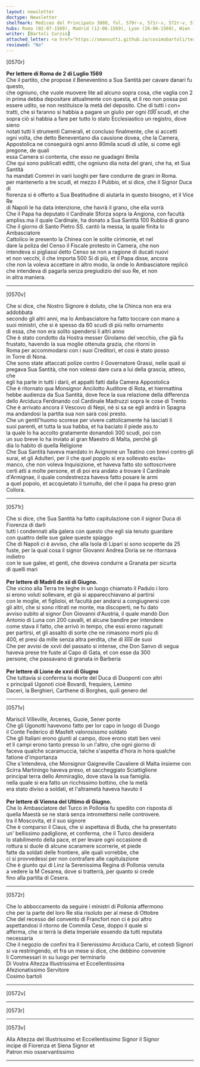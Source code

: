 ```yaml
---
layout: newsletter
doctype: Newsletter
shelfmark: Mediceo del Principato 3080, fol. 570r-v, 571r-v, 572r-v, 573r-v
hubs: Roma (02-07-1569), Madrid (12-06-1569), Lyon (26-06-1569), Wien (30-06-1569)
writer: [Bartoli Curzio]
attached_letter: <a href="https://smansutti.github.io/cosimobartoli/texts/2979_088/">2979_088</a>
reviewed: "No"
---
```


[0570r]  
  
  
<strong>Per lettere di Roma de 2 di Luglio 1569</strong>  
Che il partito, che propose il Beneventino a Sua Santità per cavare danari fu questo,  
che ogniuno, che vuole muovere lite ad alcuno sopra cosa, che vaglia con 2  
in prima debba depositare attualmente con questa, et il reo non possa poi  
essere udito, se non restituisce la metà del deposito. Che di tutti i con=  
tratti, che si faranno si habbia a pagare un giulio per ogni c̅0̅0̅ scudi, et che  
sopra ciò si habbia a fare per tutto lo stato Ecclesiastico un registro, dove sieno  
notati tutti li strumenti Camerali, et concluso finalmente, che si accetti  
ogni volta, che detto Beneventano dia causione dovea, che la Camera,  
Appostolica ne conseguirà ogni anno 80mila scudi di utile, si come egli pregone, de quali  
essa Camera si contenta, che esso ne guadagni 8mila  
Che qui sono publicati editti, che ogniuno dia nota del grani, che ha, et Sua Santità  
ha mandati Commri in varii luoghi per fare condurre de grani in Roma.  
per mantenerlo a tre scudi, et mezzo il Pubbio, et si dice, che il Signor Duca di  
fiorenza si è offerto a Sua Beatitudine di aiutarla in questo bisogno, et il Vice Re  
di Napoli le ha data intenzione, che havrà il grano, che ella vorrà  
Che il Papa ha deputato il Cardinale Sforza sopra la Angiona, con facultà  
ampliss.ma il quale Cardinale, ha donato a Sua Santità 100 Rubbia di grano  
Che il giorno di Santo Pietro SS. cantò la messa, la quale finita lo Ambasciatore  
Cattolico le presento la Chinea con le solite cirimonie, et nel  
dare la poliza del Censo il Fiscale protesto in Camera, che non  
intendeva si pigliassi detto Censo se non a ragione di ducati nuovi  
et non vecchi, il che importa 500 Si di più, et il Papa disse, ancora  
che non la voleva accettare in altro modo, la onde lo Ambasciatore replicò  
che intendeva di pagarla senza pregiudizio del suo Re, et non  
in altra maniera.  
  
---  

[0570v]  
  
  
Che si dice, che Nostro Signore è doluto, che la Chinca non era era addobbata  
secondo gli altri anni, ma lo Ambasciatore ha fatto toccare con mano a  
suoi ministri, che si è spesso da 60 scudi di più nello ornamento  
di essa, che non era solito spendersi li altri anno  
Che è stato condotto da Hostra messer Girolamo del vecchio, che già fu  
frustato, havendo la sua moglie ottenuta grazia, che ritorni in  
Roma per accommodarsi con i suoi Creditori, et cosi è stato posso  
in Torre di Nona.  
Che sono state attaccati polize contro il Governatore Grassi, nelle quali si  
pregava Sua Santità, che non volessi dare cura a lui della grascia, atteso, che  
egli ha parte in tutti i darii, et appalti fatti dalla Camera Appostolica  
Che è ritornato qua Monsignor Ancilotto Auditore di Rota, et hiermattina  
hebbe audienza da Sua Santità, dove fece la sua relazione della differenza  
dello Arciduca Ferdinando col Cardinale Madruzzi sopra le cose di Trento  
Che è arrivato ancora il Vescovo di Nepi, né si sa se egli andrà in Spagna  
ma andandosi la partita sua non sarà così presto.  
Che un gentil'huomo scorese per vivere cattolicamente hà lasciati li  
suoi parenti, et tutta la sua habba, et ha baciato il piede ass.to  
la quale lo ha accolto gratamente donandoli 300 scudi, poi con  
un suo breve lo ha inviato al gran Maestro di Malta, perché gli  
dia lo habito di quella Religione  
Che Sua Santità haveva mandato in Avignone un Teatino con brevi contro gli  
surai, et gli Adulteri, per il che quel popolo si era sollevato escla=  
manco, che non voleva Inquisizione, et haveva fatto sto sottoscrivere  
certi atti a molte persone, et di poi era andato a trovare il Cardinale  
d'Armignae, il quale condestrezza haveva fatto posare le armi  
a quel popolo, et accquietato il tumulto, del che il papa ha preso gran  
Collora.  
  
---  

[0571r]  
  
  
Che si dice, che Sua Santità ha fatto capitulazione con il signor Duca di Fiorenza di darli  
tutti i condennati alla galera con questo che egli sia tenuto guardare  
con quattro delle sue galee queste spiaggo  
Che di Napoli ci è avviso, che alla Isola di Lipari si sono scoperte da 25  
fuste, per la qual cosa il signor Giovanni Andrea Doria se ne ritornava indietro  
con le sue galee, et genti, che doveva condurre a Granata per sicurta  
di quelli mari  
<br/><strong>Per lettere di Madril de xii di Giugno.</strong>  
Che vicino alla Terra tre leghe in un luogo chiamato il Padulo i loro  
si erono voluti sollevare, et già si apparecchiavano al partirsi  
con le moglie, et figlioloi, et facultà per andarsi a congiugnersi con  
gli altri, che si sono ritirati ne monte, ma discoperti, ne fu dato  
avviso subito al signor Don Giovanni d'Austria, il quale mandò Don  
Antonio di Luna con 200 cavalli, et alcune bandire per intendere  
come stava il fatto, che arrivò in tempo, che essi erono ragunati  
per partirsi, et gli assaltò di sorte che ne rimasono morti piu di  
400, et presi da mille senza altra perdita, che di x̅i̅i̅i̅i̅ de suoi  
Che per avvisi de xxvii del passato si intense, che Don Sanvo di segua  
haveva prese tre fuste al Capo di Gata, et con esse da 300  
persone, che passavano di granata in Barberia  
<br/><strong>Per lettere di Lione de xxvi di Giugno</strong>  
Che tuttavia si conferma la morte del Duca di Duoponti con altri  
x principali Ugonoti cioè Bovardi, frequiers, Lemino  
Daceri, la Berghieri, Carthene di Borghes, quili genero del  
  
---  

[0571v]  
  
  
Mariscil Villeville, Arcenes, Guoie, Sener ponte  
Che gli Ugonotti havevono fatto per lor capo in luogo di Duogo  
il Conte Federico di Masfelt valorosissmo soldato  
Che gli Italiani erono giunti al campo, dove erono stati ben veni  
et li campi erono tanto presso lo un l'altro, che ogni giorno di  
faceva qualche scaramuccia, talche s'aspetta d'hora in hora qualche  
fatione d'importanza  
Che s'intendeva, che Monsignor Gaigneville Cavaliere di Malta insieme con  
Scirra Martiningo haveva preso, et saccheggiato Sciattiglione  
principal terra dello Ammiraglio, dove stava la sua famiglia.  
nella quale si era fatto un ricchissimo bottino, che la metà  
era stato diviso a soldati, et l'altrametà haveva havuto il  
<br/><strong>Per lettere di Vienna del Ultimo di Giugno.</strong>  
Che lo Ambasciatore del Turco in Pollonia fu spedito con risposta di  
quella Maestà se ne starà senza intromettersi nelle controvere.  
tra il Moscovita, et il suo signore  
Che è comparso il Ciaus, che si aspettava di Buda, che ha presentato  
un' bellissimo padiglione, et conferma, che il Turco desidera  
lo stabilimento della pace, et per levare ogni occasione di  
rottura si duole di alcune scaramere scorrerie, et piede  
fatte da soldati delle frontiere, alle quali vorrebbe, che  
ci si provvedessi per non contrafare alle capitulazione  
Che è giunto qui di Linz la Serenissima Regina di Pollonia venuta  
a vedere la M Cesarea, dove si tratterrà, per quanto si crede  
fino alla partita di Cesera.  
  
---  

[0572r]  
  
  
Che lo abboccamento da seguire i ministri di Pollonia affermono  
che per la parte del loro Re stia risoluto per al mese di Ottobre  
Che del recesso del convento di Francfort non ci è poi altro  
aspettandosi il ritorno de Commila Cese, doppo il quale si  
afferma, che si terrà la dieta Imperiale essendo da tutti reputata  
necessaria  
Che il negozio de confini tra il Serenissimo Arciduca Carlo, et cotesti Signori  
si va restringendo, et fra un mese si dice, che debbino convenire  
li Commessari in su luogo per terminarlo  
Di Vostra Altezza Illustrissima et Eccellentissima  
Afezionatissimo Servitore  
Cosimo bartoli  
  
---  

[0572v]  
  
  
  
---  

[0573r]  
  
  
  
---  

[0573v]  
  
  
Alla Altezza del Illustrissimo et Eccellentissimo Signor il Signor  
incipe di Fiorenza et Siena Signor et  
Patron mio osservantissimo  
  
---  

